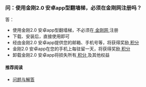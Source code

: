 ### 问：使用金刚2.0 安卓app型翻墙梯，必须在金刚网注册吗？
答：
- 使用金刚2.0 安卓app型翻墙梯，不必须在[ 金刚网 ](https://a2zitpro.github.io/web/金刚中文网)注册
- 下载、安装后，直接使用即可
- 经由金刚2.0 安卓app提供您的邮箱、手机号等，将获得奖励[ 积分 ](https://a2zitpro.github.io/web/积分)
- 金刚2.0 安卓app在您的手机上每驻留一天，将获得奖励[ 积分 ](https://a2zitpro.github.io/web/积分)
- 卸载金刚2.0 安卓app将损失所有[ 积分 ](https://a2zitpro.github.io/web/积分)及其他权益
#### 推荐阅读
- [问题与解答](https://a2zitpro.github.io/web/列表-问题与解答)
